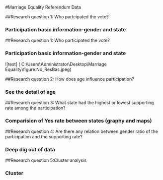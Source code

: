 #Marriage Equality Referendum Data



##Research question 1: Who partcipated the vote?
### Participation basic information-gender and state

##Research question 1: Who participated the vote?
### Participation basic information-gender and state
![text] ( C:\Users\Administrator\Desktop\Marriage Equality\figure.No_ResBas.jpeg)



##Research question 2: How does age influence participation?
### See the detail of age


##Research question 3: What state had the highest or lowest supporting rate among the participation?
### Comparision of Yes rate between states (graphy and maps)




##Research question 4: Are there any relation between gender ratio of the participation and the supporting rate?

### Deep dig out of data




##Research question 5:Cluster analysis
### Cluster 

